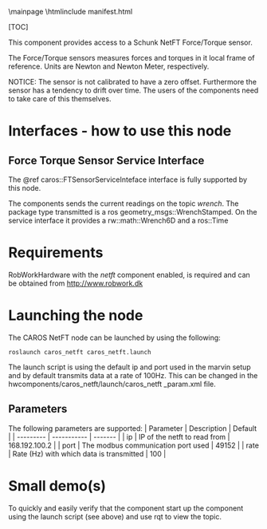 
\mainpage
\htmlinclude manifest.html

[TOC]

This component provides access to a Schunk NetFT Force/Torque sensor.

The Force/Torque sensors measures forces and torques in it local frame of reference. 
Units are Newton and Newton Meter, respectively.

NOTICE: The sensor is not calibrated to have a zero offset. Furthermore the sensor has
a tendency to drift over time. The users of the components need to take care of this 
themselves.


# Interfaces - how to use this node #

## Force Torque Sensor Service Interface ##
The @ref caros::FTSensorServiceInteface interface is fully supported by this node.

The components sends the current readings on the topic *wrench*. The  package type transmitted is a ros geometry_msgs::WrenchStamped. 
On the service interface it provides a rw::math::Wrench6D and a ros::Time

# Requirements #
RobWorkHardware with the *netft* component enabled, is required and can be obtained from http://www.robwork.dk

# Launching the node #
The CAROS NetFT node can be launched by using the following:

    roslaunch caros_netft caros_netft.launch

The launch script is using the default ip and port used in the marvin setup and by default transmits data at a rate of 100Hz. This can be changed in the hwcomponents/caros_netft/launch/caros_netft _param.xml file.

## Parameters ##
The following parameters are supported:
| Parameter | Description | Default |
| --------- | ----------- | ------- |
| ip | IP of the netft to read from | 168.192.100.2 |
| port | The modbus communication port used | 49152 |
| rate | Rate (Hz) with which data is transmitted | 100 |

# Small demo(s) #
To quickly and easily verify that the component start up the component using the launch script (see above) and use rqt to view the topic.


